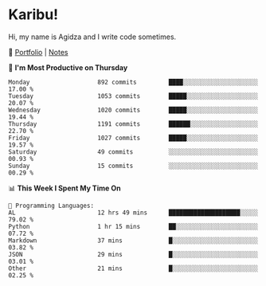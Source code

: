 # Karibu!
Hi, my name is Agidza and I write code sometimes.

🫧 [Portfolio](https://lynnagidza.github.io/) | [Notes](https://medium.com/me/stories/public)

<!--START_SECTION:waka-->
📅 **I'm Most Productive on Thursday** 

```text
Monday                   892 commits         ████░░░░░░░░░░░░░░░░░░░░░   17.00 % 
Tuesday                  1053 commits        █████░░░░░░░░░░░░░░░░░░░░   20.07 % 
Wednesday                1020 commits        █████░░░░░░░░░░░░░░░░░░░░   19.44 % 
Thursday                 1191 commits        ██████░░░░░░░░░░░░░░░░░░░   22.70 % 
Friday                   1027 commits        █████░░░░░░░░░░░░░░░░░░░░   19.57 % 
Saturday                 49 commits          ░░░░░░░░░░░░░░░░░░░░░░░░░   00.93 % 
Sunday                   15 commits          ░░░░░░░░░░░░░░░░░░░░░░░░░   00.29 % 
```


📊 **This Week I Spent My Time On** 

```text
💬 Programming Languages: 
AL                       12 hrs 49 mins      ████████████████████░░░░░   79.02 % 
Python                   1 hr 15 mins        ██░░░░░░░░░░░░░░░░░░░░░░░   07.72 % 
Markdown                 37 mins             █░░░░░░░░░░░░░░░░░░░░░░░░   03.82 % 
JSON                     29 mins             █░░░░░░░░░░░░░░░░░░░░░░░░   03.01 % 
Other                    21 mins             █░░░░░░░░░░░░░░░░░░░░░░░░   02.25 % 
```


<!--END_SECTION:waka-->
<!--#### 💟 **Digital Swag**
[![@agidza's Holopin board](https://holopin.me/agidza)](https://holopin.io/@agidza)
